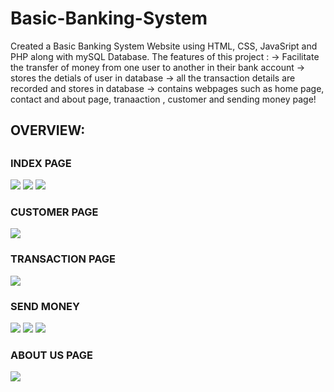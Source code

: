 # Basic-Banking-System
Created a Basic Banking System Website using HTML, CSS, JavaSript and PHP along with mySQL Database. The features of this project : 
-> Facilitate the transfer of money from one user to another in their bank account
-> stores the detials of user in database
-> all the transaction details are recorded and stores in database
-> contains webpages such as home page, contact and about page, tranaaction , customer and sending money page!


<H2> OVERVIEW: <H2>
<h3> INDEX PAGE </H3>
<img src="basic_banking_system/Screenshot (624)">
<img src="Screenshot (625)">
<img src="Screenshot (626)">

<h3> CUSTOMER PAGE </H3>
<img src="Screenshot (627)">

<h3> TRANSACTION PAGE </H3>
<img src="Screenshot (632)">

<h3> SEND MONEY </H3>
<img src="Screenshot (629)">
<img src="Screenshot (630)">
<img src="Screenshot (631)">

<h3> ABOUT US PAGE </H3>
<img src="Screenshot (628)">
